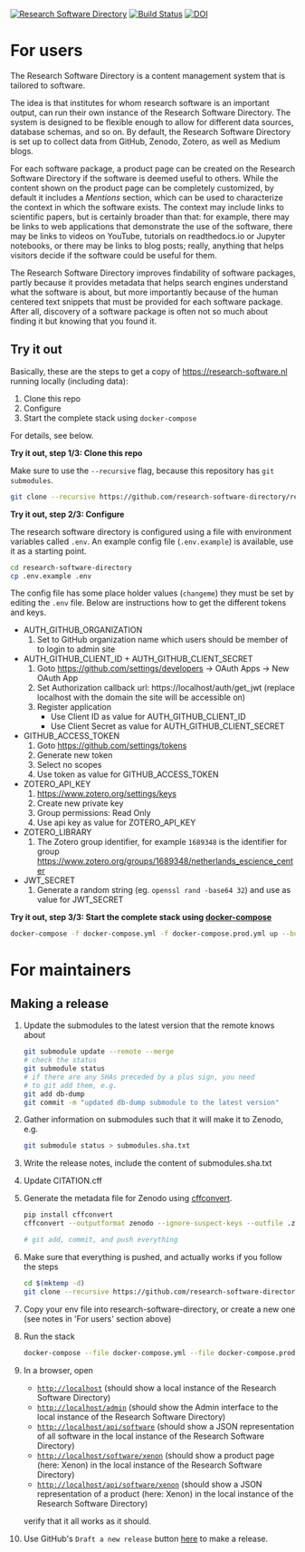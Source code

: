 [![Research Software Directory](https://img.shields.io/badge/rsd-Research%20Software%20Directory-00a3e3.svg)](https://www.research-software.nl/software/research-software-directory)
[![Build Status](https://travis-ci.org/research-software-directory/research-software-directory.svg?branch=master)](https://travis-ci.org/research-software-directory/research-software-directory)
[![DOI](https://zenodo.org/badge/DOI/10.5281/zenodo.1154130.svg)](https://doi.org/10.5281/zenodo.1154130)


# For users

The Research Software Directory is a content management system that is tailored
to software.

The idea is that institutes for whom research software is an important output,
can run their own instance of the Research Software Directory. The system is
designed to be flexible enough to allow for different data sources, database
schemas, and so on. By default, the Research Software Directory is set up to
collect data from GitHub, Zenodo, Zotero, as well as Medium blogs.

For each software package, a product page can be created on the Research
Software Directory if the software is deemed useful to others. While the content
shown on the product page can be completely customized, by default it includes a
_Mentions_ section, which can be used to characterize the context in which the
software exists. The context may include links to scientific papers, but is
certainly broader than that: for example, there may be links to web applications
that demonstrate the use of the software, there may be links to videos on
YouTube, tutorials on readthedocs.io or Jupyter notebooks, or there may be links
to blog posts; really, anything that helps visitors decide if the software could
be useful for them.

The Research Software Directory improves findability of software packages,
partly because it provides metadata that helps search engines understand what
the software is about, but more importantly because of the human centered text
snippets that must be provided for each software package. After all, discovery
of a software package is often not so much about finding it but knowing that you
found it.

## Try it out

Basically, these are the steps to get a copy of https://research-software.nl running locally (including data):

1. Clone this repo
1. Configure
1. Start the complete stack using ``docker-compose``

For details, see below.

**Try it out, step 1/3: Clone this repo**

Make sure to use the ``--recursive`` flag, because this repository has ``git submodules``.

```bash
git clone --recursive https://github.com/research-software-directory/research-software-directory.git
```

**Try it out, step 2/3: Configure**

The research software directory is configured using a file with environment variables called `.env`.
An example config file (`.env.example`) is available, use it as a starting point.

```bash
cd research-software-directory
cp .env.example .env
```

The config file has some place holder values (`changeme`) they must be set by editing the `.env` file.
Below are instructions how to get the different tokens and keys.

* AUTH_GITHUB_ORGANIZATION
  1. Set to GitHub organization name which users should be member of to login to admin site
* AUTH_GITHUB_CLIENT_ID + AUTH_GITHUB_CLIENT_SECRET
  1. Goto https://github.com/settings/developers -> OAuth Apps -> New OAuth App
  2. Set Authorization callback url: https://localhost/auth/get_jwt (replace localhost with the domain the site will be accessible on)
  3. Register application
     * Use Client ID as value for AUTH_GITHUB_CLIENT_ID
     * Use Client Secret as value for AUTH_GITHUB_CLIENT_SECRET
* GITHUB_ACCESS_TOKEN
  1. Goto https://github.com/settings/tokens
  2. Generate new token
  3. Select no scopes
  4. Use token as value for GITHUB_ACCESS_TOKEN
* ZOTERO_API_KEY
  1. https://www.zotero.org/settings/keys
  2. Create new private key
  3. Group permissions: Read Only
  4. Use api key as value for ZOTERO_API_KEY
* ZOTERO_LIBRARY
  1. The Zotero group identifier, for example `1689348` is the identifier for group https://www.zotero.org/groups/1689348/netherlands_escience_center
* JWT_SECRET
  1. Generate a random string (eg. `openssl rand -base64 32`) and use as value for JWT_SECRET
  
**Try it out, step 3/3: Start the complete stack using [docker-compose](https://docs.docker.com/compose/)**

```bash
docker-compose -f docker-compose.yml -f docker-compose.prod.yml up --build
```

# For maintainers

## Making a release

1. Update the submodules to the latest version that the remote knows about

    ```bash
    git submodule update --remote --merge
    # check the status
    git submodule status
    # if there are any SHAs preceded by a plus sign, you need
    # to git add them, e.g.
    git add db-dump 
    git commit -m "updated db-dump submodule to the latest version"
    ```

1. Gather information on submodules such that it will make it to Zenodo, e.g.

    ```bash
    git submodule status > submodules.sha.txt
    ```

1. Write the release notes, include the content of submodules.sha.txt
1. Update CITATION.cff
1. Generate the metadata file for Zenodo using [cffconvert](https://pypi.org/project/cffconvert/).

    ```bash
    pip install cffconvert
    cffconvert --outputformat zenodo --ignore-suspect-keys --outfile .zenodo.json
    ```
    ```bash
    # git add, commit, and push everything
    ```
1. Make sure that everything is pushed, and actually works if you follow the steps

    ```bash
    cd $(mktemp -d)
    git clone --recursive https://github.com/research-software-directory/research-software-directory.git .
    ```
    
1. Copy your env file into research-software-directory, or create a new one (see notes in 'For users' section above)
1. Run the stack

    ```bash
    docker-compose --file docker-compose.yml --file docker-compose.prod.yml up --build
    ```
    
1. In a browser, open 
    - [``http://localhost``](http://localhost) (should show a local instance of the Research Software Directory)
    - [``http://localhost/admin``](http://localhost/admin) (should show the Admin interface to the local instance of the Research Software Directory)
    - [``http://localhost/api/software``](http://localhost/api/software) (should show a JSON representation of all software in the local instance of the Research Software Directory)
    - [``http://localhost/software/xenon``](http://localhost/software/xenon) (should show a product page (here: Xenon) in the local instance of the Research Software Directory)
    - [``http://localhost/api/software/xenon``](http://localhost/api/software/xenon) (should show a JSON representation of a product (here: Xenon) in the local instance of the Research Software Directory)

    verify that it all works as it should.

1. Use GitHub's ``Draft a new release`` button [here](https://github.com/research-software-directory/research-software-directory/releases) to make a release.






